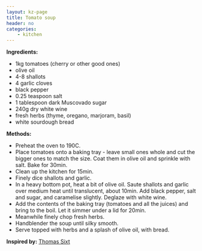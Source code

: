 ```yaml
---
layout: kz-page
title: Tomato soup
header: no
categories:
    - kitchen
---
```


**Ingredients:**

* 1kg tomatoes (cherry or other good ones)
* olive oil
* 4-8 shallots
* 4 garlic cloves
* black pepper
* 0.25 teaspoon salt
* 1 tablespoon dark Muscovado sugar
* 240g dry white wine
<nbsp></nbsp>
* fresh herbs (thyme, oregano, marjoram, basil)
* white sourdough bread


**Methods:**

* Preheat the oven to 190C.
* Place tomatoes onto a baking tray - leave small ones whole and cut the bigger ones to match the size. Coat them in olive oil and sprinkle with salt. Bake for 30min.
* Clean up the kitchen for 15min.
* Finely dice shallots and garlic. 
* In a heavy bottom pot, heat a bit of olive oil. Saute shallots and garlic over medium heat until translucent, about 10min. Add black pepper, salt and sugar, and caramelise slightly. Deglaze with white wine.
* Add the contents of the baking tray (tomatoes and all the juices) and bring to the boil. Let it simmer under a lid for 20min.
* Meanwhile finely chop fresh herbs.
* Handblender the soup until silky smooth.
* Serve topped with herbs and a splash of olive oil, with bread.

**Inspired by:** [Thomas Sixt](https://thomassixt.com/recipe/tomato-soup-italian/)
